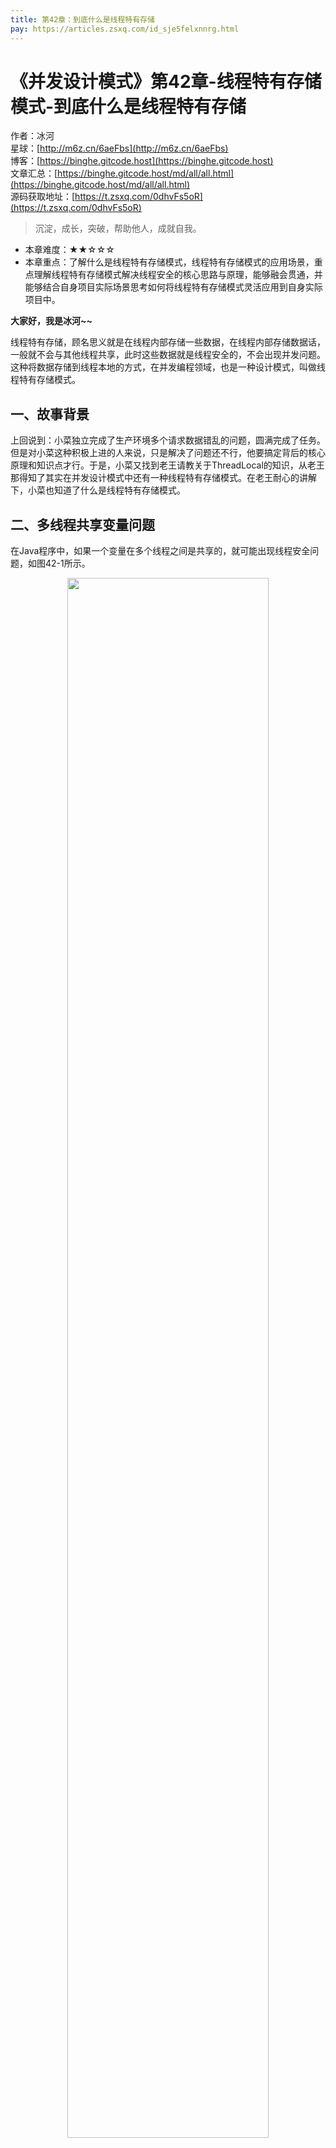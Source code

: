 ```yaml
---
title: 第42章：到底什么是线程特有存储
pay: https://articles.zsxq.com/id_sje5felxnnrg.html
---
```


# 《并发设计模式》第42章-线程特有存储模式-到底什么是线程特有存储

作者：冰河
<br/>星球：[http://m6z.cn/6aeFbs](http://m6z.cn/6aeFbs)
<br/>博客：[https://binghe.gitcode.host](https://binghe.gitcode.host)
<br/>文章汇总：[https://binghe.gitcode.host/md/all/all.html](https://binghe.gitcode.host/md/all/all.html)
<br/>源码获取地址：[https://t.zsxq.com/0dhvFs5oR](https://t.zsxq.com/0dhvFs5oR)

> 沉淀，成长，突破，帮助他人，成就自我。

* 本章难度：★★☆☆☆
* 本章重点：了解什么是线程特有存储模式，线程特有存储模式的应用场景，重点理解线程特有存储模式解决线程安全的核心思路与原理，能够融会贯通，并能够结合自身项目实际场景思考如何将线程特有存储模式灵活应用到自身实际项目中。

**大家好，我是冰河~~**

线程特有存储，顾名思义就是在线程内部存储一些数据，在线程内部存储数据话，一般就不会与其他线程共享，此时这些数据就是线程安全的，不会出现并发问题。这种将数据存储到线程本地的方式，在并发编程领域，也是一种设计模式，叫做线程特有存储模式。

## 一、故事背景

上回说到：小菜独立完成了生产环境多个请求数据错乱的问题，圆满完成了任务。但是对小菜这种积极上进的人来说，只是解决了问题还不行，他要搞定背后的核心原理和知识点才行。于是，小菜又找到老王请教关于ThreadLocal的知识，从老王那得知了其实在并发设计模式中还有一种线程特有存储模式。在老王耐心的讲解下，小菜也知道了什么是线程特有存储模式。

## 二、多线程共享变量问题

在Java程序中，如果一个变量在多个线程之间是共享的，就可能出现线程安全问题，如图42-1所示。

<div align="center">
    <img src="https://binghe.gitcode.host/assets/images/core/concurrent/2023-10-29-001.png?raw=true" width="80%">
    <br/>
</div>

可以看到，当多个线程对内存中的同一个数据进行读取和修改操作时，每个线程都会在自己本地存储一份这个数据的副本，假设此时内存中的数据为0，线程A、线程B和线程C同时读取到了内存中的数据，都对数据进行加1操作。三个线程执行完的期望结果是3，但实际结果却是小于3。

主要的原因是线程A修改了内存中的数据，线程B和线程C是感知不到的。后续线程B和C向内存中写数据时，就会覆盖掉线程A的结果值。这就是共享变量所带来的线程安全问题。如果变量不在多个线程间共享，是不是就能避免线程安全问题呢？

## 三、局部变量线程安全

多个线程同时访问共享变量时，会导致并发问题。那么，如果将变量放在方法内部，是不是还会存在并发问题呢？如果不存在并发问题，那么为什么不会存在并发问题呢？

### 3.1 著名的斐波那契数列

记得上学的时候，我们都会遇到这样一种题目，打印斐波那契数列。斐波那契数列是这样的一个数列：1、1、2、3、5、8、13、21、34...，也就是说第1项和第2项是1，从第3项开始，每一项都等于前2项之和。我们可以使用下面的代码来生成斐波那契数列。

```java
//生成斐波那契数列
public int[] fibonacci(int n){
    //存放结果的数组
    int[] result = new int[n];
    //数组的第1项和第2项为1
    result[0] = result[1] = 1;
    //计算第3项到第n项
    for(int i = 2; i < n; i++){
        result[i] = result[i-2] + result[i-1];
    }
    return result;
}
```

假设此时有很多个线程同时调用fibonacci()方法来生成斐波那契数列，<font color="#FF0000">**对于方法中的局部变量result，会不会存在线程安全的问题呢？答案是：不会！！**</font>

接下来，我们就深入分析下为什么局部变量不会存在线程安全的问题！

## 查看全文

加入[冰河技术](http://m6z.cn/6aeFbs)知识星球，解锁完整技术文章与完整代码